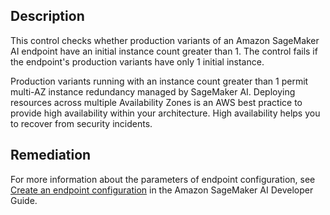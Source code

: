 ## Description

This control checks whether production variants of an Amazon SageMaker AI endpoint have an initial instance count greater than 1. The control fails if the endpoint's production variants have only 1 initial instance.

Production variants running with an instance count greater than 1 permit multi-AZ instance redundancy managed by SageMaker AI. Deploying resources across multiple Availability Zones is an AWS best practice to provide high availability within your architecture. High availability helps you to recover from security incidents.

## Remediation

For more information about the parameters of endpoint configuration, see [Create an endpoint configuration](https://docs.aws.amazon.com/sagemaker/latest/dg/serverless-endpoints-create.html#serverless-endpoints-create-config) in the Amazon SageMaker AI Developer Guide.